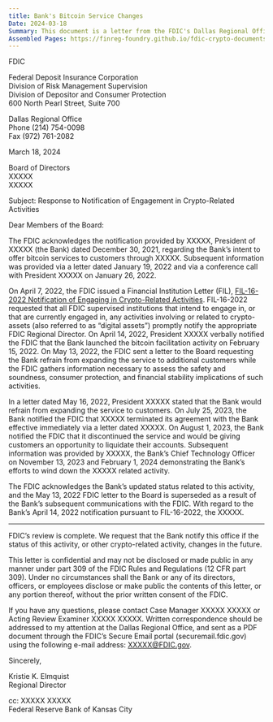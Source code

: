```yaml
---
title: Bank's Bitcoin Service Changes
Date: 2024-03-18
Summary: This document is a letter from the FDIC's Dallas Regional Office to a bank's Board of Directors regarding the bank's crypto-related activities. The letter acknowledges the bank's notification about offering bitcoin services through a third party, which began in February 2022. Following the FDIC's issuance of FIL-16-2022 requesting notification of crypto-related activities, the FDIC asked the bank to refrain from expanding its bitcoin service while the FDIC assessed the implications. The bank agreed to this request and later notified the FDIC that the third-party provider terminated their agreement, leading the bank to discontinue the service and allow customers to liquidate their accounts. The FDIC acknowledges the bank's updated status, supersedes its previous letter, and requests notification of any future changes to this or other crypto-related activities. (AI-generated)
Assembled Pages: https://finreg-foundry.github.io/fdic-crypto-documents//assets/assembled_pages/pause_letter_2024-03-18.pdf
---
```

FDIC

Federal Deposit Insurance Corporation  
Division of Risk Management Supervision  
Division of Depositor and Consumer Protection  
600 North Pearl Street, Suite 700  

Dallas Regional Office  
Phone (214) 754-0098  
Fax (972) 761-2082  

March 18, 2024  

Board of Directors  
XXXXX  
XXXXX  

Subject: Response to Notification of Engagement in Crypto-Related Activities  

Dear Members of the Board:  

The FDIC acknowledges the notification provided by XXXXX, President of XXXXX (the Bank) dated December 30, 2021, regarding the Bank’s intent to offer bitcoin services to customers through XXXXX. Subsequent information was provided via a letter dated January 19, 2022 and via a conference call with President XXXXX on January 26, 2022.  

On April 7, 2022, the FDIC issued a Financial Institution Letter (FIL), [FIL-16-2022 Notification of Engaging in Crypto-Related Activities](#). FIL-16-2022 requested that all FDIC supervised institutions that intend to engage in, or that are currently engaged in, any activities involving or related to crypto-assets (also referred to as “digital assets”) promptly notify the appropriate FDIC Regional Director. On April 14, 2022, President XXXXX verbally notified the FDIC that the Bank launched the bitcoin facilitation activity on February 15, 2022. On May 13, 2022, the FDIC sent a letter to the Board requesting the Bank refrain from expanding the service to additional customers while the FDIC gathers information necessary to assess the safety and soundness, consumer protection, and financial stability implications of such activities.  

In a letter dated May 16, 2022, President XXXXX stated that the Bank would refrain from expanding the service to customers. On July 25, 2023, the Bank notified the FDIC that XXXXX terminated its agreement with the Bank effective immediately via a letter dated XXXXX. On August 1, 2023, the Bank notified the FDIC that it discontinued the service and would be giving customers an opportunity to liquidate their accounts. Subsequent information was provided by XXXXX, the Bank’s Chief Technology Officer on November 13, 2023 and February 1, 2024 demonstrating the Bank’s efforts to wind down the XXXXX related activity.  

The FDIC acknowledges the Bank’s updated status related to this activity, and the May 13, 2022 FDIC letter to the Board is superseded as a result of the Bank’s subsequent communications with the FDIC. With regard to the Bank’s April 14, 2022 notification pursuant to FIL-16-2022, the XXXXX.

---

FDIC’s review is complete. We request that the Bank notify this office if the status of this activity, or other crypto-related activity, changes in the future.

This letter is confidential and may not be disclosed or made public in any manner under part 309 of the FDIC Rules and Regulations (12 CFR part 309). Under no circumstances shall the Bank or any of its directors, officers, or employees disclose or make public the contents of this letter, or any portion thereof, without the prior written consent of the FDIC.

If you have any questions, please contact Case Manager XXXXX XXXXX or Acting Review Examiner XXXXX XXXXX. Written correspondence should be addressed to my attention at the Dallas Regional Office, and sent as a PDF document through the FDIC’s Secure Email portal (securemail.fdic.gov) using the following e-mail address: XXXXX@FDIC.gov.

Sincerely,

Kristie K. Elmquist  
Regional Director

cc: XXXXX XXXXX  
Federal Reserve Bank of Kansas City